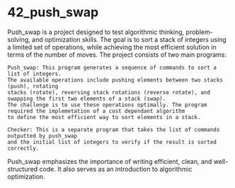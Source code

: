 # 42_push_swap

Push_swap is a project designed to test algorithmic thinking, problem-solving, and optimization skills. The goal is to sort a stack of integers using a limited set of operations, while achieving the most efficient solution in terms of the number of moves. The project consists of two main programs:

    Push_swap: This program generates a sequence of commands to sort a list of integers. 
    The available operations include pushing elements between two stacks (push), rotating 
    stacks (rotate), reversing stack rotations (reverse rotate), and swapping the first two elements of a stack (swap).
    The challenge is to use these operations optimally. The program required the implemetation of a cost dependant algorithm
    to define the most efficient way to sort elements in a stack.

    Checker: This is a separate program that takes the list of commands outputted by push_swap
    and the initial list of integers to verify if the result is sorted correctly.

Push_swap emphasizes the importance of writing efficient, clean, and well-structured code. It also serves as an introduction to algorithmic optimization.

